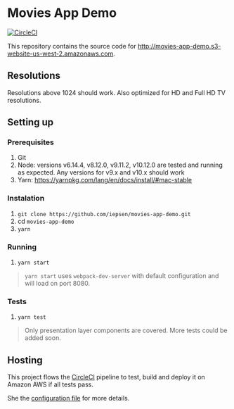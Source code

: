 # Movies App Demo
[![CircleCI](https://circleci.com/gh/iepsen/movies-app-demo.svg?style=svg)](https://circleci.com/gh/iepsen/movies-app-demo)

This repository contains the source code for http://movies-app-demo.s3-website-us-west-2.amazonaws.com.

## Resolutions
Resolutions above 1024 should work. Also optimized for HD and Full HD TV resolutions.

## Setting up
### Prerequisites
1. Git
1. Node: versions v6.14.4, v8.12.0, v9.11.2, v10.12.0 are tested and running as expected. Any versions for v9.x and v10.x should work
1. Yarn: https://yarnpkg.com/lang/en/docs/install/#mac-stable

### Instalation
1. `git clone https://github.com/iepsen/movies-app-demo.git`
1. cd `movies-app-demo`
1. `yarn`

### Running
1. `yarn start` 
>`yarn start` uses `webpack-dev-server` with default configuration and will load on port 8080.

### Tests
1. `yarn test`
> Only presentation layer components are covered. More tests could be added soon.

## Hosting
This project flows the [CircleCI](https://circleci.com/product/#how-it-works) pipeline to test, build and deploy it on Amazon AWS if all tests pass.

She the [configuration file](https://github.com/iepsen/movies-app-demo/blob/master/.circleci/config.yml) for more details.